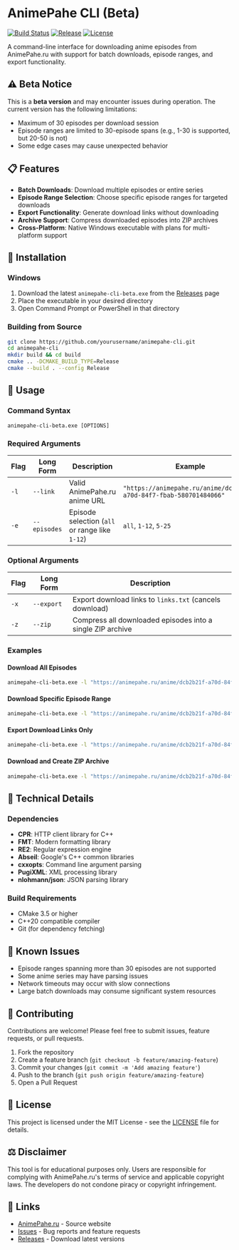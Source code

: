 # AnimePahe CLI (Beta)

[![Build Status](https://github.com/Danushka-Madushan/animepahe-cli/workflows/Build%20and%20Release/badge.svg)](https://github.com/Danushka-Madushan/animepahe-cli/actions)
[![Release](https://img.shields.io/github/v/release/Danushka-Madushan/animepahe-cli?include_prereleases)](https://github.com/Danushka-Madushan/animepahe-cli/releases)
[![License](https://img.shields.io/github/license/Danushka-Madushan/animepahe-cli)](LICENSE)

A command-line interface for downloading anime episodes from AnimePahe.ru with support for batch downloads, episode ranges, and export functionality.

## ⚠️ Beta Notice

This is a **beta version** and may encounter issues during operation. The current version has the following limitations:
- Maximum of 30 episodes per download session
- Episode ranges are limited to 30-episode spans (e.g., 1-30 is supported, but 20-50 is not)
- Some edge cases may cause unexpected behavior

## 📋 Features

- **Batch Downloads**: Download multiple episodes or entire series
- **Episode Range Selection**: Choose specific episode ranges for targeted downloads
- **Export Functionality**: Generate download links without downloading
- **Archive Support**: Compress downloaded episodes into ZIP archives
- **Cross-Platform**: Native Windows executable with plans for multi-platform support

## 🚀 Installation

### Windows
1. Download the latest `animepahe-cli-beta.exe` from the [Releases](https://github.com/yourusername/animepahe-cli/releases) page
2. Place the executable in your desired directory
3. Open Command Prompt or PowerShell in that directory

### Building from Source
```bash
git clone https://github.com/yourusername/animepahe-cli.git
cd animepahe-cli
mkdir build && cd build
cmake .. -DCMAKE_BUILD_TYPE=Release
cmake --build . --config Release
```

## 📖 Usage

### Command Syntax
```
animepahe-cli-beta.exe [OPTIONS]
```

### Required Arguments
| Flag | Long Form | Description | Example |
|------|-----------|-------------|---------|
| `-l` | `--link` | Valid AnimePahe.ru anime URL | `"https://animepahe.ru/anime/dcb2b21f-a70d-84f7-fbab-580701484066"` |
| `-e` | `--episodes` | Episode selection (`all` or range like `1-12`) | `all`, `1-12`, `5-25` |

### Optional Arguments
| Flag | Long Form | Description |
|------|-----------|-------------|
| `-x` | `--export` | Export download links to `links.txt` (cancels download) |
| `-z` | `--zip` | Compress all downloaded episodes into a single ZIP archive |

### Examples

#### Download All Episodes
```bash
animepahe-cli-beta.exe -l "https://animepahe.ru/anime/dcb2b21f-a70d-84f7-fbab-580701484066" -e all
```

#### Download Specific Episode Range
```bash
animepahe-cli-beta.exe -l "https://animepahe.ru/anime/dcb2b21f-a70d-84f7-fbab-580701484066" -e 1-12
```

#### Export Download Links Only
```bash
animepahe-cli-beta.exe -l "https://animepahe.ru/anime/dcb2b21f-a70d-84f7-fbab-580701484066" -e all -x
```

#### Download and Create ZIP Archive
```bash
animepahe-cli-beta.exe -l "https://animepahe.ru/anime/dcb2b21f-a70d-84f7-fbab-580701484066" -e 1-24 -z
```

## 🔧 Technical Details

### Dependencies
- **CPR**: HTTP client library for C++
- **FMT**: Modern formatting library
- **RE2**: Regular expression engine
- **Abseil**: Google's C++ common libraries
- **cxxopts**: Command line argument parsing
- **PugiXML**: XML processing library
- **nlohmann/json**: JSON parsing library

### Build Requirements
- CMake 3.5 or higher
- C++20 compatible compiler
- Git (for dependency fetching)

## 🐛 Known Issues

- Episode ranges spanning more than 30 episodes are not supported
- Some anime series may have parsing issues
- Network timeouts may occur with slow connections
- Large batch downloads may consume significant system resources

## 🤝 Contributing

Contributions are welcome! Please feel free to submit issues, feature requests, or pull requests.

1. Fork the repository
2. Create a feature branch (`git checkout -b feature/amazing-feature`)
3. Commit your changes (`git commit -m 'Add amazing feature'`)
4. Push to the branch (`git push origin feature/amazing-feature`)
5. Open a Pull Request

## 📄 License

This project is licensed under the MIT License - see the [LICENSE](LICENSE) file for details.

## ⚖️ Disclaimer

This tool is for educational purposes only. Users are responsible for complying with AnimePahe.ru's terms of service and applicable copyright laws. The developers do not condone piracy or copyright infringement.

## 🔗 Links

- [AnimePahe.ru](https://animepahe.ru) - Source website
- [Issues](https://github.com/yourusername/animepahe-cli/issues) - Bug reports and feature requests
- [Releases](https://github.com/yourusername/animepahe-cli/releases) - Download latest versions
